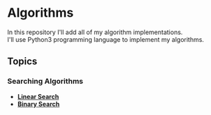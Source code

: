 # Algorithms
In this repository I'll add all of my algorithm implementations.  
I'll use Python3 programming language to implement my algorithms.  

## Topics
### Searching Algorithms
* [**Linear Search**](https://github.com/Mehedi61/Algorithms/blob/master/algorithms/Linear_Search.py)  
* [**Binary Search**](https://github.com/Mehedi61/Algorithms/blob/master/algorithms/Binary_Search.py)
